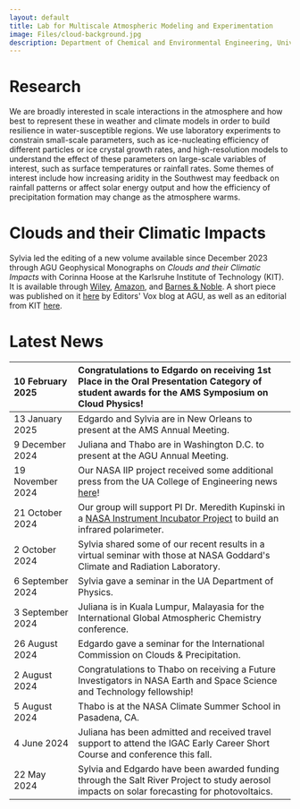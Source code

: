 ```yaml
---
layout: default
title: Lab for Multiscale Atmospheric Modeling and Experimentation
image: Files/cloud-background.jpg
description: Department of Chemical and Environmental Engineering, University of Arizona
---
```


# Research

We are broadly interested in scale interactions in the atmosphere and how best to represent these in weather and climate models in order to build resilience in water-susceptible regions. We use laboratory experiments to constrain small-scale parameters, such as ice-nucleating efficiency of different particles or ice crystal growth rates, and high-resolution models to understand the effect of these parameters on large-scale variables of interest, such as surface temperatures or rainfall rates. Some themes of interest include how increasing aridity in the Southwest may feedback on rainfall patterns or affect solar energy output and how the efficiency of precipitation formation may change as the atmosphere warms.

# Clouds and their Climatic Impacts

Sylvia led the editing of a new volume available since December 2023 through AGU Geophysical Monographs on _Clouds and their Climatic Impacts_ with Corinna Hoose at the Karlsruhe Institute of Technology (KIT). It is available through [Wiley](https://www.wiley.com/en-us/Clouds+and+Their+Climatic+Impact%3A+Radiation%2C+Circulation%2C+and+Precipitation-p-9781119700319), [Amazon](https://www.amazon.com/Clouds-their-Climatic-Impact-Precipitation/dp/1119700310/ref=sr_1_1?crid=9KB5FH7KEM9Z&keywords=clouds+and+their+climatic+impact&qid=1702921601&sprefix=clouds+and+their+climatic+impac%2Caps%2C299&sr=8-1&ufe=app_do%3Aamzn1.fos.17d9e15d-4e43-4581-b373-0e5c1a776d5d), and [Barnes & Noble](https://www.barnesandnoble.com/w/book/1143372658). A short piece was published on it [here](https://eos.org/editors-vox/the-complexity-of-clouds-circulation-and-climate) by Editors' Vox blog at AGU, as well as an editorial from KIT [here](https://www.imk-tro.kit.edu/12521.php).

# Latest News

| 10 February 2025 | Congratulations to Edgardo on receiving 1st Place in the Oral Presentation Category of student awards for the AMS Symposium on Cloud Physics!
|:-----------|:------|
| 13 January 2025 | Edgardo and Sylvia are in New Orleans to present at the AMS Annual Meeting.
| 9 December 2024 | Juliana and Thabo are in Washington D.C. to present at the AGU Annual Meeting.
| 19 November 2024 | Our NASA IIP project received some additional press from the UA College of Engineering news [here](https://news.engineering.arizona.edu/news/45m-nasa-award-propels-climate-change-technology)!
| 21 October 2024 | Our group will support PI Dr. Meredith Kupinski in a [NASA Instrument Incubator Project](https://esto.nasa.gov/project-selections-for-iip-23/#Kupinski) to build an infrared polarimeter.
| 2 October 2024 | Sylvia shared some of our recent results in a virtual seminar with those at NASA Goddard's Climate and Radiation Laboratory.
| 6 September 2024 | Sylvia gave a seminar in the UA Department of Physics. |
| 3 September 2024 | Juliana is in Kuala Lumpur, Malayasia for the International Global Atmospheric Chemistry conference. |
| 26 August 2024 | Edgardo gave a seminar for the International Commission on Clouds & Precipitation. |
| 2 August 2024 | Congratulations to Thabo on receiving a Future Investigators in NASA Earth and Space Science and Technology fellowship! 
| 5 August 2024 | Thabo is at the NASA Climate Summer School in Pasadena, CA. |
| 4 June 2024 | Juliana has been admitted and received travel support to attend the IGAC Early Career Short Course and conference this fall. |
| 22 May 2024 | Sylvia and Edgardo have been awarded funding through the Salt River Project to study aerosol impacts on solar forecasting for photovoltaics. |
